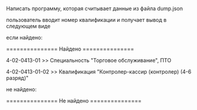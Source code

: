 Написать программу, которая считывает данные из файла dump.json

пользователь вводит номер квалификации и получает вывод в следующем виде

если найдено:

=============== Найдено ===============

4-02-0413-01 >> Специальность "Торговое обслуживание", ПТО

4-02-0413-01-02 >> Квалификация "Контролер-кассир (контролер) (4-6 разряд)"

не найдено:

=============== Не найдено ===============
